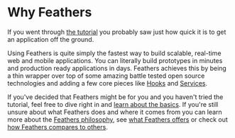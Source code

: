 # Why Feathers

If you went through [the tutorial](../getting-started/readme.md) you probably saw just how quick it is to get an application off the ground. 

Using Feathers is quite simply the fastest way to build scalable, real-time web and mobile applications. You can literally build prototypes in minutes and production ready applications in days. Feathers achieves this by being a thin wrapper over top of some amazing battle tested open source technologies and adding a few core pieces like [Hooks](../../api/hooks.md) and [Services](../../api/services.md).

If you've decided that Feathers might be for you and you haven't tried the tutorial, feel free to dive right in and [learn about the basics](../step-by-step/readme.md). If you're still unsure about what Feathers does and where it comes from you can learn more about the [Feathers philosophy](./philosophy.md), see [what Feathers offers](./features.md) or check out [how Feathers compares to others](./vs.md).
